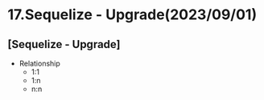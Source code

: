 # 17.Sequelize - Upgrade(2023/09/01)

## [Sequelize - Upgrade]

- Relationship
  - 1:1
  - 1:n
  - n:n